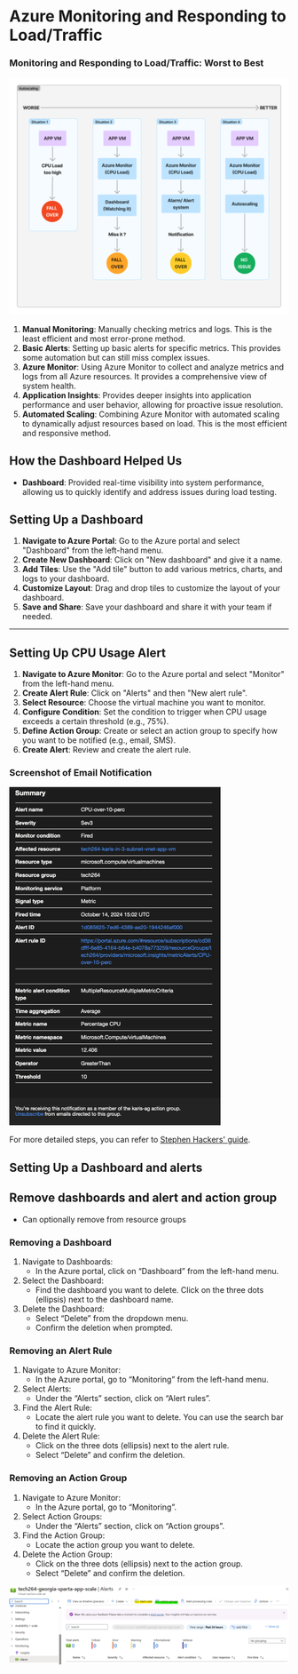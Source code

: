 # Azure Monitoring and Responding to Load/Traffic


### Monitoring and Responding to Load/Traffic: Worst to Best

![diagram](/images/monitor_scaling.png)

1. **Manual Monitoring**: Manually checking metrics and logs. This is the least efficient and most error-prone method.
2. **Basic Alerts**: Setting up basic alerts for specific metrics. This provides some automation but can still miss complex issues.
3. **Azure Monitor**: Using Azure Monitor to collect and analyze metrics and logs from all Azure resources. It provides a comprehensive view of system health.
4. **Application Insights**: Provides deeper insights into application performance and user behavior, allowing for proactive issue resolution.
5. **Automated Scaling**: Combining Azure Monitor with automated scaling to dynamically adjust resources based on load. This is the most efficient and responsive method.

## How the Dashboard Helped Us

- **Dashboard**: Provided real-time visibility into system performance, allowing us to quickly identify and address issues during load testing.

## Setting Up a Dashboard

1. **Navigate to Azure Portal**: Go to the Azure portal and select "Dashboard" from the left-hand menu.
2. **Create New Dashboard**: Click on "New dashboard" and give it a name.
3. **Add Tiles**: Use the "Add tile" button to add various metrics, charts, and logs to your dashboard.
4. **Customize Layout**: Drag and drop tiles to customize the layout of your dashboard.
5. **Save and Share**: Save your dashboard and share it with your team if needed.

---


## Setting Up CPU Usage Alert

1. **Navigate to Azure Monitor**: Go to the Azure portal and select "Monitor" from the left-hand menu.
2. **Create Alert Rule**: Click on "Alerts" and then "New alert rule".
3. **Select Resource**: Choose the virtual machine you want to monitor.
4. **Configure Condition**: Set the condition to trigger when CPU usage exceeds a certain threshold (e.g., 75%).
5. **Define Action Group**: Create or select an action group to specify how you want to be notified (e.g., email, SMS).
6. **Create Alert**: Review and create the alert rule.

### Screenshot of Email Notification

![CPU Usage Alert Email](/images/alert_email.png)

For more detailed steps, you can refer to [Stephen Hackers' guide](https://www.stephenhackers.co.uk/azure-monitoring-alert-on-virtual-machine-cpu-usage/).


## Setting Up a Dashboard and alerts


## Remove dashboards and alert and action group
- Can optionally remove from resource groups
### Removing a Dashboard
1. Navigate to Dashboards:
   * In the Azure portal, click on “Dashboard” from the left-hand menu.
2. Select the Dashboard:
   * Find the dashboard you want to delete. Click on the three dots (ellipsis) next to the dashboard name.
3. Delete the Dashboard:
   * Select “Delete” from the dropdown menu.
   * Confirm the deletion when prompted.

### Removing an Alert Rule
1. Navigate to Azure Monitor:
   * In the Azure portal, go to “Monitoring” from the left-hand menu.
2. Select Alerts:
   * Under the “Alerts” section, click on “Alert rules”.
3. Find the Alert Rule:
   * Locate the alert rule you want to delete. You can use the search bar to find it quickly.
4. Delete the Alert Rule:
   * Click on the three dots (ellipsis) next to the alert rule.
   * Select “Delete” and confirm the deletion.

### Removing an Action Group
1. Navigate to Azure Monitor:
   * In the Azure portal, go to “Monitoring”.
2. Select Action Groups:
   * Under the “Alerts” section, click on “Action groups”.
3. Find the Action Group:
   * Locate the action group you want to delete.
4. Delete the Action Group:
   * Click on the three dots (ellipsis) next to the action group.
   * Select “Delete” and confirm the deletion.


![removing-alert-rule-and-action-group](/images/remove-action-alert-groups.png)


